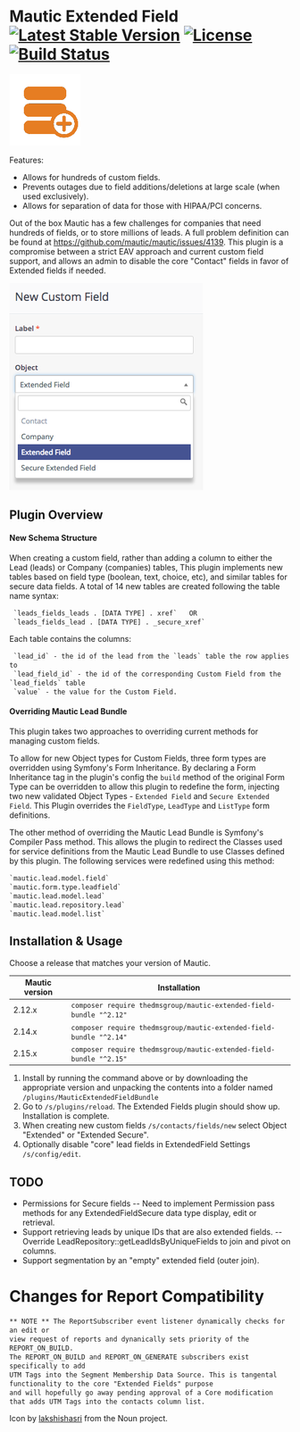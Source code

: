 # Mautic Extended Field [![Latest Stable Version](https://poser.pugx.org/thedmsgroup/mautic-extended-field-bundle/v/stable)](https://packagist.org/packages/thedmsgroup/mautic-extended-field-bundle) [![License](https://poser.pugx.org/thedmsgroup/mautic-extended-field-bundle/license)](https://packagist.org/packages/thedmsgroup/mautic-extended-field-bundle) [![Build Status](https://travis-ci.com/TheDMSGroup/mautic-extended-field.svg?branch=master)](https://travis-ci.com/TheDMSGroup/mautic-extended-field)

![](Assets/img/icon.png?raw=true)

Features:
* Allows for hundreds of custom fields.
* Prevents outages due to field additions/deletions at large scale (when used exclusively).
* Allows for separation of data for those with HIPAA/PCI concerns.

Out of the box Mautic has a few challenges for companies that need hundreds of fields, or to store millions of leads.
A full problem definition can be found at https://github.com/mautic/mautic/issues/4139. 
This plugin is a compromise between a strict EAV approach and current custom field support, and allows an admin to disable the core "Contact" fields in favor of Extended fields if needed.

![](Assets/img/screenshot.png?raw=true)

## Plugin Overview

#### New Schema Structure

When creating a custom field, rather than adding a column to either the Lead (leads) or Company (companies) tables,
This plugin implements new tables based on field type (boolean, text, choice, etc), and similar tables
for secure data fields. A total of 14 new tables are created following the table name syntax:

	 `leads_fields_leads . [DATA TYPE] . xref`   OR
	 `leads_fields_lead . [DATA TYPE] . _secure_xref`

Each table contains the columns:

	 `lead_id` - the id of the lead from the `leads` table the row applies to
	 `lead_field_id` - the id of the corresponding Custom Field from the `lead_fields` table
	 `value` - the value for the Custom Field. 

#### Overriding Mautic Lead Bundle

This plugin takes two approaches to overriding current methods for managing custom fields.

To allow for new Object types for Custom Fields, three form types are overridden
using Symfony's Form Inheritance. By declaring a Form Inheritance tag in the plugin's config
the `build` method of the original Form Type can be overridden to allow this plugin to redefine
the form, injecting two new validated Object Types - `Extended Field` and `Secure Extended Field`.
This Plugin overrides the `FieldType`, `LeadType` and `ListType` form definitions.

The other method of overriding the Mautic Lead Bundle is Symfony's Compiler Pass method. 
This allows the plugin to redirect the Classes used for service definitions from the Mautic Lead Bundle
to use Classes defined by this plugin.
The following services were redefined using this method:

    `mautic.lead.model.field`
    `mautic.form.type.leadfield`
    `mautic.lead.model.lead`
    `mautic.lead.repository.lead`
    `mautic.lead.model.list`
    
## Installation & Usage

Choose a release that matches your version of Mautic.

| Mautic version | Installation                                                        |
| -------------- | ------------------------------------------------------------------- |
| 2.12.x         | `composer require thedmsgroup/mautic-extended-field-bundle "^2.12"` |
| 2.14.x         | `composer require thedmsgroup/mautic-extended-field-bundle "^2.14"` |
| 2.15.x         | `composer require thedmsgroup/mautic-extended-field-bundle "^2.15"` |

1. Install by running the command above or by downloading the appropriate version and unpacking the contents into a folder named `/plugins/MauticExtendedFieldBundle`
2. Go to `/s/plugins/reload`. The Extended Fields plugin should show up. Installation is complete.
3. When creating new custom fields `/s/contacts/fields/new` select Object "Extended" or "Extended Secure".
4. Optionally disable "core" lead fields in ExtendedField Settings `/s/config/edit`.

## TODO

- Permissions for Secure fields
-- Need to implement Permission pass methods for any ExtendedFieldSecure data type display, edit or retrieval.
- Support retrieving leads by unique IDs that are also extended fields.
-- Override LeadRepository::getLeadIdsByUniqueFields to join and pivot on columns.
- Support segmentation by an "empty" extended field (outer join).

# Changes for Report Compatibility

    ** NOTE ** The ReportSubscriber event listener dynamically checks for an edit or
    view request of reports and dynanically sets priority of the REPORT_ON_BUILD.
    The REPORT_ON_BUILD and REPORT_ON_GENERATE subscribers exist specifically to add
    UTM Tags into the Segment Membership Data Source. This is tangental functionality to the core "Extended Fields" purpose
    and will hopefully go away pending approval of a Core modification that adds UTM Tags into the contacts column list.
    

Icon by [lakshishasri](https://thenounproject.com/lakshishasri/) from the Noun project.
